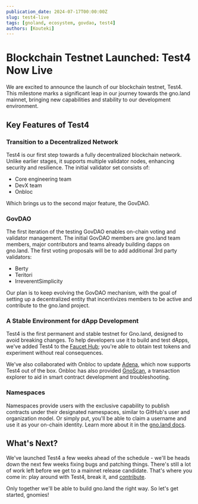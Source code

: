 ```yaml
---
publication_date: 2024-07-17T00:00:00Z
slug: test4-live
tags: [gnoland, ecosystem, govdao, test4]
authors: [Kouteki]
---
```


# Blockchain Testnet Launched: Test4 Now Live

We are excited to announce the launch of our blockchain testnet, Test4. This milestone marks a significant leap in our journey towards the gno.land mainnet, bringing new capabilities and stability to our development environment.

## Key Features of Test4

### Transition to a Decentralized Network

Test4 is our first step towards a fully decentralized blockchain network. Unlike earlier stages, it supports multiple validator nodes, enhancing security and resilience. The initial validator set consists of:

- Core engineering team
- DevX team
- Onbloc

Which brings us to the second major feature, the GovDAO.

### GovDAO

The first iteration of the testing GovDAO enables on-chain voting and validator management. The initial GovDAO members are gno.land team members, major contributors and teams already building dapps on gno.land. The first voting proposals will be to add additional 3rd party validators:

- Berty
- Teritori
- IrreverentSimplicity

Our plan is to keep evolving the GovDAO mechanism, with the goal of setting up a decentralized entity that incentivizes members to be active and contribute to the gno.land project.

### A Stable Environment for dApp Development

Test4 is the first permanent and stable testnet for Gno.land, designed to avoid breaking changes. To help developers use it to build and test dApps, we've added Test4 to the [Faucet Hub](https://faucet.gno.land/); you're able to obtain test tokens and experiment without real consequences.

We've also collaborated with Onbloc to update [Adena](https://www.adena.app/), which now supports Test4 out of the box. Onbloc has also provided [GnoScan](https://gnoscan.io/), a transaction explorer to aid in smart contract development and troubleshooting.

### Namespaces

Namespaces provide users with the exclusive capability to publish contracts under their designated namespaces, similar to GitHub's user and organization model. Or simply put, you'll be able to claim a username and use it as your on-chain identity. Learn more about it in the [gno.land docs](https://docs.gno.land/concepts/namespaces/).

## What's Next?

We've launched Test4 a few weeks ahead of the schedule - we'll be heads down the next few weeks fixing bugs and patching things. There's still a lot of work left before we get to a mainnet release candidate. That's where you come in: play around with Test4, break it, and [contribute](https://github.com/gnolang/gno/blob/master/CONTRIBUTING.md).

Only together we'll be able to build gno.land the right way. So let's get started, gnomies!